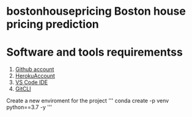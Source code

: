 # bostonhousepricing Boston house pricing prediction

# Software and tools requirementss

1.  [Github account](https://github.com)
2. [HerokuAccount](https://heroku.com)
3. [VS Code IDE](https://code.visualstudio.com/)
4. [GitCLI](https://git-scm.com/book/en/v2/Getting-Started-The-Command-Line)

 Create a new enviroment for the project
 '''
 conda create -p venv python==3.7 -y
 '''
